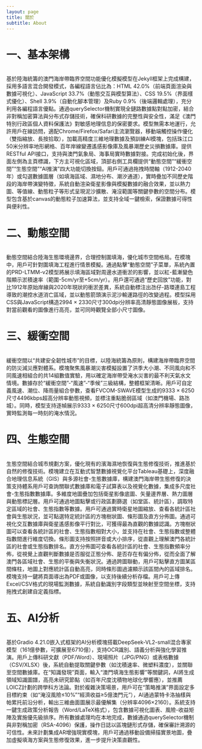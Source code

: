 ```yaml
---
layout: page
title: 關於
subtitle: About
---
```


<h1>一、基本架構</h1><br>
基於陸海統籌的澳門海岸帶臨界空間功能優化模擬模型在Jekyll框架上完成構建，採用多語言混合開發模式，各編程語言佔比為：HTML 42.0%（前端頁面渲染與數據可視化）、JavaScript 33.7%（動態交互與模型算法）、CSS 19.5%（界面樣式優化）、Shell 3.9%（自動化腳本管理）及Ruby 0.9%（後端邏輯處理），充分利用各編程語言優點。通過querySelector機制實現全鏈路數據點對點加密，結合非對稱加密算法與分布式存儲技術，確保科研數據的完整性與安全性，滿足《澳門特別行政區個人資料保護法》對敏感地理信息的保密要求。模型無需本地運行，允許用戶在線訪問，適配Chrome/Firefox/Safari主流瀏覽器，移動端觸控操作優化（雙指縮放、長按拾取），加載高精度三維地理數據及預訓練AI模塊，包括珠江口50米分辨率地形網格、百年岸線變遷遙感影像庫及風暴潮歷史災損數據庫。提供RESTful API接口，支持與澳門氣象局、海事局實時數據對接。完成初始化後，界面左側為主頁標識，下方主可視化區域，頂部右側工具欄提供“動態空間”“緩衝空間”“生態空間”“AI推演”四大功能切換按鈕。用戶可通過拖拽時間軸（1912-2040年）或勾選數據圖層（如填海區域、濕地分布、潮汐通道），實時疊加不同歷史階段的海岸帶演變特徵，系統自動渲染衛星影像與模擬數據的融合效果，並以熱力圖、等值線、動態粒子等形式呈現泥沙擴散、淹沒範圍等關鍵參數的空間分布。模型包含基於canvas的動態粒子加速算法，並支持全域一鍵檢索，保證數據可得性與便利性。
<h1>二、動態空間</h1><br>
動態空間結合陸海生態環境邊界，合理控制圍填海，優化城市空間格局。在模塊中，用戶可針對圍填海工程進行情景模擬。通過點擊“動態空間”子菜單，系統內置的PRD-LTMM-v2模型將展示填海區域對周邊水道衝淤的影響，並以紅-藍漸變色階顯示淤積速率（範圍-5cm/yr至+5cm/yr）。用戶還可通過“歷史回放”功能，對比1912年原始岸線與2020年現狀的衝淤差異，系統自動標注出氹仔-路環連島工程導致的潮控水道消亡區域，並以動態箭頭演示泥沙輸運路徑的改變過程。模型採用CSS與JavaScript構造2994 × 2330尺寸300dpi分辨率高清靜態圖像展板，支持對當前觀看的圖像進行高亮，並可同時觀覽全部小尺寸圖像。
<h1>三、緩衝空間</h1><br>
緩衝空間以“共建安全韌性城市”的目標，以陸海統籌為原則，構建海岸帶臨界空間的防災減災應對體系。模塊聚焦風暴潮災害模擬設置了洪季大小潮、不同風向和不同風速相組合的共14組數值實驗，用以確定海岸帶受淹水災害的最不利天氣水文情境。數據存於“緩衝空間”-“風速”-“季候”三級結構，整體框架清晰。用戶可自定義風速、潮位、降雨量組合參數，查看FVCOM-SWAVE模型生成的9333 × 6250尺寸4496kbps超高分辨率動態視頻，並標注重點脆弱區域（如澳門機場、路氹城）。同時，模型支持逐幀展示9333 × 6250尺寸600dpi超高清分辨率靜態圖像，實時監測每一時刻的淹水情況。
<h1>四、生態空間</h1><br>
生態空間結合城市規劃方案，優化現有的濱海濕地恢復與生態修復技術，推進基於自然的修復技術。模塊建立在互動式智慧數據視覺化平台Tableau基礎上，深度融合地理信息系統（GIS）與多源社會-生態數據庫，構建澳門海岸帶生態修復的決策支持體系用戶可查詢關聯式數據庫和電子試算表以及視覺化數據，集成多尺度社會-生態指數數據庫。多維度地圖疊加包括衛星影像底圖、矢量邊界層、熱力圖層與動態標記層。用戶可通過地圖點擊或行政區劃篩選（如堂區、統計區），調取特定區域的社會、生態指數等數據。用戶可通過實時衛星地圖縮放、查看各統計區社會與生態狀況，並可點選特定統計區的方塊樹狀圖、條形圖及直方分佈圖。通過可視化交互數據庫與衛星遙感影像平行對比，可獲得最為直觀的數據認識。方塊樹狀圖可以查看各統計區的社會、生態指數相對大小，並支持在社會、生態指數或整體指數間進行維度切換。條形圖支持按照拼音或大小排序，從直觀上理解澳門各統計區的社會或生態指數排名。直方分佈圖可查看各統計區的社會、生態指數頻率分佈，從視覺上直觀判斷數據是否服從正態分佈、是否存在有偏分佈，從而全面了解澳門各區域社會、生態的平衡與失衡狀況。通過跨圖聯動，用戶可點擊直方圖某區間條柱，地圖上對應統計區自動高亮，同時條形圖過濾顯示該區間內的區域排名。模塊支持一鍵將頁面導出為PDF或圖像，以支持後續分析存檔。用戶可上傳Excel/CSV格式的現場監測數據，系統自動識別字段類型並映射至空間坐標，支持拖拽式創建自定義指標。
<h1>五、AI分析</h1><br>
基於Gradio 4.21.0嵌入式框架的AI分析模塊搭載DeepSeek-VL2-small混合專家模型（161億參數，可擴展至6710億），支持OCR識別、語義分析與強化學習推演。用戶上傳科研文獻（PDF/Word）、現場照片（JPG/PNG）或表格數據（CSV/XLSX）後，系統自動提取關鍵參數（如沈積速率、微塑料濃度），並關聯至空間數據庫。在“知識發現”頁面，輸入“澳門填海生態影響”等關鍵詞，AI將生成領域知識圖譜，高亮未研究節點（如百年尺度沈積物地球化學響應），並推薦LOICZ計劃的跨學科方法論。對於複雜決策場景，用戶可在“策略推演”界面設定多目標約束（如“淹沒風險≤10%”“經濟收益≥5億澳門元”），AI通過蒙特卡洛抽樣與帕累托前沿分析，輸出三維曲面圖展示最優解集（分辨率4096×2160）。系統支持一鍵生成政策分析報告（Word/LaTeX格式），包含數據可視化圖表、風險-收益矩陣及實施優先級排序。所有數據處理均在本地完成，數據通過querySelector機制與非對稱加密（RSA-4096）保護，操作日誌以區塊鏈形式存儲，確保審計溯源的可信性。未來計劃集成AR增強現實模塊，用戶可通過移動設備掃描實景地圖，疊加虛擬填海方案與生態修復效果，進一步提升決策直觀性。



